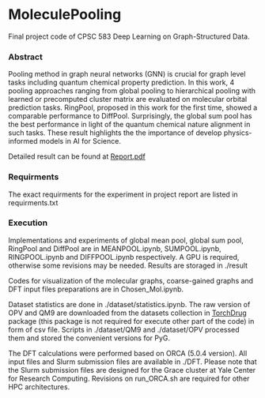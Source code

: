 # MoleculePooling
Final project code of CPSC 583 Deep Learning on Graph-Structured Data.

### Abstract
Pooling method in graph neural networks (GNN) is crucial for graph level tasks including quantum chemical property prediction. In this work, 4 pooling approaches
ranging from global pooling to hierarchical pooling with learned or precomputed
cluster matrix are evaluated on molecular orbital prediction tasks. RingPool, proposed in this work for the first time, showed a comparable performance to DiffPool.
Surprisingly, the global sum pool has the best performance in light of the quantum
chemical nature alignment in such tasks. These result highlights the the importance of develop physics-informed models in AI for Science.

Detailed result can be found at [Report.pdf](https://github.com/michaelge233/MoleculePooling/blob/main/Report.pdf) 

### Requirments
The exact requirments for the experiment in project report are listed in requirments.txt

### Execution
Implementations and experiments of global mean pool, global sum pool, RingPool and DiffPool are in MEANPOOL.ipynb, SUMPOOL.ipynb, RINGPOOL.ipynb and DIFFPOOL.ipynb respectively. A GPU is required, otherwise some revisions may be needed. Results are storaged in ./result

Codes for visualization of the molecular graphs, coarse-gained graphs and DFT input files preparations are in Chosen_Mol.ipynb.

Dataset statistics are done in ./dataset/statistics.ipynb. The raw version of OPV and QM9 are downloaded from the datasets collection in [TorchDrug](https://torchdrug.ai/docs/api/datasets.html "TorchDrug") package (this package is not required for execute other part of the code) in form of csv file. Scripts in ./dataset/QM9 and ./dataset/OPV processed them and stored the convenient versions for PyG.

The DFT calculations were performed based on ORCA (5.0.4 version). All input files and Slurm submission files are available in ./DFT. Please note that the Slurm submission files are designed for the Grace cluster at Yale Center for Research Computing. Revisions on run_ORCA.sh are required for other HPC architectures.

